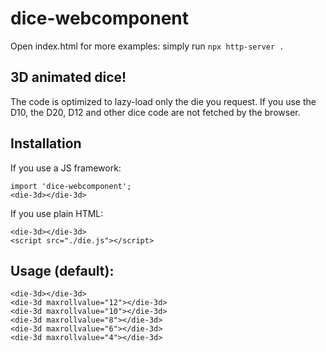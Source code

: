 # dice-webcomponent

Open index.html for more examples: simply run `npx http-server .`

## 3D animated dice!

The code is optimized to lazy-load only the die you request. If you use the D10, the D20, D12 and other dice code are not fetched by the browser.

## Installation

If you use a JS framework:

    import 'dice-webcomponent';
    <die-3d></die-3d>

If you use plain HTML:

    <die-3d></die-3d>
    <script src="./die.js"></script>

## Usage (default):

    <die-3d></die-3d>
    <die-3d maxrollvalue="12"></die-3d>
    <die-3d maxrollvalue="10"></die-3d>
    <die-3d maxrollvalue="8"></die-3d>
    <die-3d maxrollvalue="6"></die-3d>
    <die-3d maxrollvalue="4"></die-3d>
